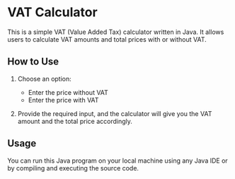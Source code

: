 # VAT Calculator

This is a simple VAT (Value Added Tax) calculator written in Java. It allows users to calculate VAT amounts and total prices with or without VAT.

## How to Use

1. Choose an option:
    - Enter the price without VAT
    - Enter the price with VAT

2. Provide the required input, and the calculator will give you the VAT amount and the total price accordingly.

## Usage

You can run this Java program on your local machine using any Java IDE or by compiling and executing the source code.

